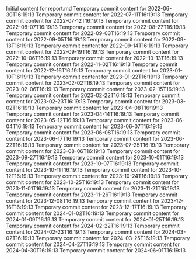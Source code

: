 Initial content for report.md
Temporary commit content for 2022-06-30T16:19:13
Temporary commit content for 2022-07-11T16:19:13
Temporary commit content for 2022-07-12T16:19:13
Temporary commit content for 2022-08-07T16:19:13
Temporary commit content for 2022-08-27T16:19:13
Temporary commit content for 2022-09-03T16:19:13
Temporary commit content for 2022-09-05T16:19:13
Temporary commit content for 2022-09-13T16:19:13
Temporary commit content for 2022-09-14T16:19:13
Temporary commit content for 2022-09-19T16:19:13
Temporary commit content for 2022-10-06T16:19:13
Temporary commit content for 2022-10-13T16:19:13
Temporary commit content for 2022-11-02T16:19:13
Temporary commit content for 2022-12-16T16:19:13
Temporary commit content for 2023-01-10T16:19:13
Temporary commit content for 2023-01-22T16:19:13
Temporary commit content for 2023-02-02T16:19:13
Temporary commit content for 2023-02-06T16:19:13
Temporary commit content for 2023-02-15T16:19:13
Temporary commit content for 2023-02-22T16:19:13
Temporary commit content for 2023-02-23T16:19:13
Temporary commit content for 2023-03-02T16:19:13
Temporary commit content for 2023-04-08T16:19:13
Temporary commit content for 2023-04-14T16:19:13
Temporary commit content for 2023-05-12T16:19:13
Temporary commit content for 2023-06-04T16:19:13
Temporary commit content for 2023-06-07T16:19:13
Temporary commit content for 2023-06-08T16:19:13
Temporary commit content for 2023-06-17T16:19:13
Temporary commit content for 2023-06-22T16:19:13
Temporary commit content for 2023-07-25T16:19:13
Temporary commit content for 2023-08-06T16:19:13
Temporary commit content for 2023-09-27T16:19:13
Temporary commit content for 2023-10-01T16:19:13
Temporary commit content for 2023-10-07T16:19:13
Temporary commit content for 2023-10-11T16:19:13
Temporary commit content for 2023-10-12T16:19:13
Temporary commit content for 2023-10-24T16:19:13
Temporary commit content for 2023-10-25T16:19:13
Temporary commit content for 2023-11-01T16:19:13
Temporary commit content for 2023-11-21T16:19:13
Temporary commit content for 2023-11-26T16:19:13
Temporary commit content for 2023-12-08T16:19:13
Temporary commit content for 2023-12-16T16:19:13
Temporary commit content for 2023-12-17T16:19:13
Temporary commit content for 2024-01-02T16:19:13
Temporary commit content for 2024-01-09T16:19:13
Temporary commit content for 2024-01-25T16:19:13
Temporary commit content for 2024-02-22T16:19:13
Temporary commit content for 2024-02-23T16:19:13
Temporary commit content for 2024-03-02T16:19:13
Temporary commit content for 2024-03-25T16:19:13
Temporary commit content for 2024-04-27T16:19:13
Temporary commit content for 2024-04-30T16:19:13
Temporary commit content for 2024-06-01T16:19:13
